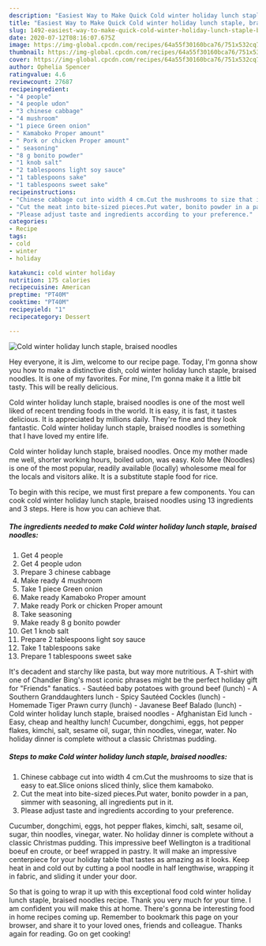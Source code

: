 ```yaml
---
description: "Easiest Way to Make Quick Cold winter holiday lunch staple, braised noodles"
title: "Easiest Way to Make Quick Cold winter holiday lunch staple, braised noodles"
slug: 1492-easiest-way-to-make-quick-cold-winter-holiday-lunch-staple-braised-noodles
date: 2020-07-12T08:16:07.675Z
image: https://img-global.cpcdn.com/recipes/64a55f30160bca76/751x532cq70/cold-winter-holiday-lunch-staple-braised-noodles-recipe-main-photo.jpg
thumbnail: https://img-global.cpcdn.com/recipes/64a55f30160bca76/751x532cq70/cold-winter-holiday-lunch-staple-braised-noodles-recipe-main-photo.jpg
cover: https://img-global.cpcdn.com/recipes/64a55f30160bca76/751x532cq70/cold-winter-holiday-lunch-staple-braised-noodles-recipe-main-photo.jpg
author: Ophelia Spencer
ratingvalue: 4.6
reviewcount: 27687
recipeingredient:
- "4 people"
- "4 people udon"
- "3 chinese cabbage"
- "4 mushroom"
- "1 piece Green onion"
- " Kamaboko Proper amount"
- " Pork or chicken Proper amount"
- " seasoning"
- "8 g bonito powder"
- "1 knob salt"
- "2 tablespoons light soy sauce"
- "1 tablespoons sake"
- "1 tablespoons sweet sake"
recipeinstructions:
- "Chinese cabbage cut into width 4 cm.Cut the mushrooms to size that is easy to eat.Slice onions sliced thinly, slice them kamaboko."
- "Cut the meat into bite-sized pieces.Put water, bonito powder in a pan, simmer with seasoning, all ingredients put in it."
- "Please adjust taste and ingredients according to your preference."
categories:
- Recipe
tags:
- cold
- winter
- holiday

katakunci: cold winter holiday 
nutrition: 175 calories
recipecuisine: American
preptime: "PT40M"
cooktime: "PT40M"
recipeyield: "1"
recipecategory: Dessert

---
```



![Cold winter holiday lunch staple, braised noodles](https://img-global.cpcdn.com/recipes/64a55f30160bca76/751x532cq70/cold-winter-holiday-lunch-staple-braised-noodles-recipe-main-photo.jpg)

Hey everyone, it is Jim, welcome to our recipe page. Today, I'm gonna show you how to make a distinctive dish, cold winter holiday lunch staple, braised noodles. It is one of my favorites. For mine, I'm gonna make it a little bit tasty. This will be really delicious.

Cold winter holiday lunch staple, braised noodles is one of the most well liked of recent trending foods in the world. It is easy, it is fast, it tastes delicious. It is appreciated by millions daily. They're fine and they look fantastic. Cold winter holiday lunch staple, braised noodles is something that I have loved my entire life.

Cold winter holiday lunch staple, braised noodles. Once my mother made me well, shorter working hours, boiled udon, was easy. Kolo Mee (Noodles) is one of the most popular, readily available (locally) wholesome meal for the locals and visitors alike. It is a substitute staple food for rice.


To begin with this recipe, we must first prepare a few components. You can cook cold winter holiday lunch staple, braised noodles using 13 ingredients and 3 steps. Here is how you can achieve that.

<!--inarticleads1-->

##### The ingredients needed to make Cold winter holiday lunch staple, braised noodles:

1. Get 4 people
1. Get 4 people udon
1. Prepare 3 chinese cabbage
1. Make ready 4 mushroom
1. Take 1 piece Green onion
1. Make ready  Kamaboko Proper amount
1. Make ready  Pork or chicken Proper amount
1. Take  seasoning
1. Make ready 8 g bonito powder
1. Get 1 knob salt
1. Prepare 2 tablespoons light soy sauce
1. Take 1 tablespoons sake
1. Prepare 1 tablespoons sweet sake


It&#39;s decadent and starchy like pasta, but way more nutritious. A T-shirt with one of Chandler Bing&#39;s most iconic phrases might be the perfect holiday gift for &#34;Friends&#34; fanatics. - Sautéed baby potatoes with ground beef (lunch) - A Southern Granddaughters lunch - Spicy Sautéed Cockles (lunch) - Homemade Tiger Prawn curry (lunch) - Javanese Beef Balado (lunch) - Cold winter holiday lunch staple, braised noodles - Afghanistan Eid lunch - Easy, cheap and healthy lunch! Cucumber, dongchimi, eggs, hot pepper flakes, kimchi, salt, sesame oil, sugar, thin noodles, vinegar, water. No holiday dinner is complete without a classic Christmas pudding. 

<!--inarticleads2-->

##### Steps to make Cold winter holiday lunch staple, braised noodles:

1. Chinese cabbage cut into width 4 cm.Cut the mushrooms to size that is easy to eat.Slice onions sliced thinly, slice them kamaboko.
1. Cut the meat into bite-sized pieces.Put water, bonito powder in a pan, simmer with seasoning, all ingredients put in it.
1. Please adjust taste and ingredients according to your preference.


Cucumber, dongchimi, eggs, hot pepper flakes, kimchi, salt, sesame oil, sugar, thin noodles, vinegar, water. No holiday dinner is complete without a classic Christmas pudding. This impressive beef Wellington is a traditional boeuf en croute, or beef wrapped in pastry. It will make an impressive centerpiece for your holiday table that tastes as amazing as it looks. Keep heat in and cold out by cutting a pool noodle in half lengthwise, wrapping it in fabric, and sliding it under your door. 

So that is going to wrap it up with this exceptional food cold winter holiday lunch staple, braised noodles recipe. Thank you very much for your time. I am confident you will make this at home. There's gonna be interesting food in home recipes coming up. Remember to bookmark this page on your browser, and share it to your loved ones, friends and colleague. Thanks again for reading. Go on get cooking!
